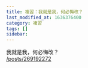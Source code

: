 ```yaml
---
title: 複習：我就是我，何必悔改？
last_modified_at: 1636376400
category: 複習
tags: []
sidebar: 
---
```


<p>我就是我，何必悔改？<br/>
<a href="/posts/269192272" target="_blank">/posts/269192272</a></p>
<p> </p>
